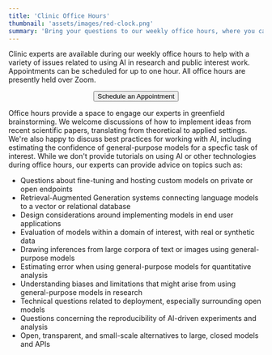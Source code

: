 ```yaml
---
title: 'Clinic Office Hours'
thumbnail: 'assets/images/red-clock.png'
summary: 'Bring your questions to our weekly office hours, where you can leverage the expertise of our faculty to help with research design.'
---
```


Clinic experts are available during our weekly office hours to help with a variety of issues related to using AI in research and public interest work. Appointments can be scheduled for up to one hour. All office hours are presently held over Zoom.

<div style="text-align:center">
<button class="clinic_button" onclick="../schedule.html">Schedule an Appointment</button>
</div>

Office hours provide a space to engage our experts in greenfield brainstorming. We welcome discussions of how to implement ideas from recent scientific papers, translating from theoretical to applied settings. We're also happy to discuss best practices for working with AI, including estimating the confidence of general-purpose models for a specfic task of interest. While we don't provide tutorials on using AI or other technologies during office hours, our experts can provide advice on topics such as:

* Questions about fine-tuning and hosting custom models on private or open endpoints
* Retrieval-Augmented Generation systems connecting language models to a vector or relational database
* Design considerations around implementing models in end user applications
* Evaluation of models within a domain of interest, with real or synthetic data
* Drawing inferences from large corpora of text or images using general-purpose models
* Estimating error when using general-purpose models for quantitative analysis
* Understanding biases and limitations that might arise from using general-purpose models in research
* Technical questions related to deployment, especially surrounding open models
* Questions concerning the reproducibility of AI-driven experiments and analysis
* Open, transparent, and small-scale alternatives to large, closed models and APIs
